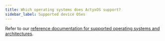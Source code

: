 ```yaml
---
title: Which operating systems does ActyxOS support?
sidebar_label: Supported device OSes
---
```


Refer to our [reference documentation for supported operating systems and architectures](../reference/actyx-reference).
